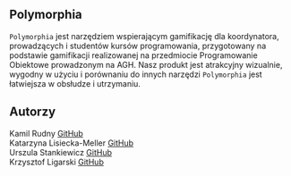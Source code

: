 ## Polymorphia

`Polymorphia` jest narzędziem wspierającym gamifikację dla koordynatora, prowadzących i studentów kursów programowania, przygotowany na podstawie gamifikacji realizowanej na przedmiocie Programowanie Obiektowe prowadzonym na AGH. Nasz produkt jest atrakcyjny wizualnie, wygodny w użyciu i porównaniu do innych narzędzi `Polymorphia` jest łatwiejsza w obsłudze i utrzymaniu.

## Autorzy

Kamil Rudny [GitHub](https://github.com/krudny)  
Katarzyna Lisiecka-Meller [GitHub](https://github.com/LisieckaK00)  
Urszula Stankiewicz [GitHub](https://github.com/ustankie)  
Krzysztof Ligarski [GitHub](https://github.com/kligarski)  